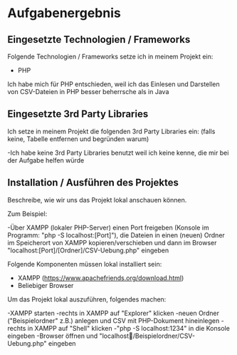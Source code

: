 # Aufgabenergebnis

## Eingesetzte Technologien / Frameworks

Folgende Technologien / Frameworks setze ich in meinem Projekt ein:

- PHP

Ich habe mich für PHP entschieden, weil ich das Einlesen und Darstellen von CSV-Dateien in PHP besser beherrsche als in Java

## Eingesetzte 3rd Party Libraries

Ich setze in meinem Projekt die folgenden 3rd Party Libraries ein: (falls keine, Tabelle entfernen und begründen warum)

-Ich habe keine 3rd Party Libraries benutzt weil ich keine kenne, die mir bei der Aufgabe helfen würde

## Installation / Ausführen des Projektes

Beschreibe, wie wir uns das Projekt lokal anschauen können.

Zum Beispiel:

-Über XAMPP (lokaler PHP-Server) einen Port freigeben (Konsole im Programm: "php -S localhost:[Port]"), 
 die Dateien in einen (neuen) Ordner im Speicherort von XAMPP kopieren/verschieben und dann im Browser "localhost:[Port]/[Ordner]/CSV-Uebung.php" eingeben

Folgende Komponenten müssen lokal installiert sein:

- XAMPP (https://www.apachefriends.org/download.html)
- Beliebiger Browser

Um das Projekt lokal auszuführen, folgendes machen:

-XAMPP starten
-rechts in XAMPP auf "Explorer" klicken
-neuen Ordner ("Beispielordner" z.B.) anlegen und CSV mit PHP-Dokument hineinlegen
-rechts in XAMPP auf "Shell" klicken
-"php -S localhost:1234" in die Konsole eingeben
-Browser öffnen und "localhost:1234:/Beispielordner/CSV-Uebung.php" eingeben